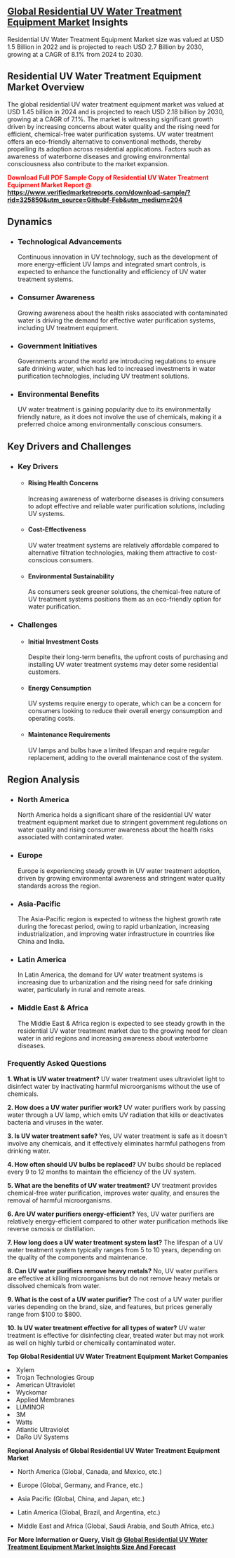 <h2><a href="https://www.verifiedmarketreports.com/download-sample/?rid=325850&amp;utm_source=Githubf&amp;utm_medium=204" target="_blank">Global Residential UV Water Treatment Equipment Market</a> Insights</h2><p>Residential UV Water Treatment Equipment Market size was valued at USD 1.5 Billion in 2022 and is projected to reach USD 2.7 Billion by 2030, growing at a CAGR of 8.1% from 2024 to 2030.</p><p><h2>Residential UV Water Treatment Equipment Market Overview</h2> <p>The global residential UV water treatment equipment market was valued at USD 1.45 billion in 2024 and is projected to reach USD 2.18 billion by 2030, growing at a CAGR of 7.1%. The market is witnessing significant growth driven by increasing concerns about water quality and the rising need for efficient, chemical-free water purification systems. UV water treatment offers an eco-friendly alternative to conventional methods, thereby propelling its adoption across residential applications. Factors such as awareness of waterborne diseases and growing environmental consciousness also contribute to the market expansion.</p> <p><strong><p><span class=""><span style="color: #ff0000;"><strong>Download Full PDF Sample Copy of Residential UV Water Treatment Equipment Market Report</strong> @ </span><a href="https://www.verifiedmarketreports.com/download-sample/?rid=325850&amp;utm_source=Githubf-Feb&amp;utm_medium=204" target="_blank">https://www.verifiedmarketreports.com/download-sample/?rid=325850&amp;utm_source=Githubf-Feb&amp;utm_medium=204</a></span></p></strong></p> <h2>Dynamics</h2> <ul> <li><h3>Technological Advancements</h3> Continuous innovation in UV technology, such as the development of more energy-efficient UV lamps and integrated smart controls, is expected to enhance the functionality and efficiency of UV water treatment systems.</li> <li><h3>Consumer Awareness</h3> Growing awareness about the health risks associated with contaminated water is driving the demand for effective water purification systems, including UV treatment equipment.</li> <li><h3>Government Initiatives</h3> Governments around the world are introducing regulations to ensure safe drinking water, which has led to increased investments in water purification technologies, including UV treatment solutions.</li> <li><h3>Environmental Benefits</h3> UV water treatment is gaining popularity due to its environmentally friendly nature, as it does not involve the use of chemicals, making it a preferred choice among environmentally conscious consumers.</li> </ul> <h2>Key Drivers and Challenges</h2> <ul> <li><h3>Key Drivers</h3> <ul> <li><h4>Rising Health Concerns</h4> Increasing awareness of waterborne diseases is driving consumers to adopt effective and reliable water purification solutions, including UV systems.</li> <li><h4>Cost-Effectiveness</h4> UV water treatment systems are relatively affordable compared to alternative filtration technologies, making them attractive to cost-conscious consumers.</li> <li><h4>Environmental Sustainability</h4> As consumers seek greener solutions, the chemical-free nature of UV treatment systems positions them as an eco-friendly option for water purification.</li> </ul> </li> <li><h3>Challenges</h3> <ul> <li><h4>Initial Investment Costs</h4> Despite their long-term benefits, the upfront costs of purchasing and installing UV water treatment systems may deter some residential customers.</li> <li><h4>Energy Consumption</h4> UV systems require energy to operate, which can be a concern for consumers looking to reduce their overall energy consumption and operating costs.</li> <li><h4>Maintenance Requirements</h4> UV lamps and bulbs have a limited lifespan and require regular replacement, adding to the overall maintenance cost of the system.</li> </ul> </li> </ul> <h2>Region Analysis</h2> <ul> <li><h3>North America</h3> North America holds a significant share of the residential UV water treatment equipment market due to stringent government regulations on water quality and rising consumer awareness about the health risks associated with contaminated water.</li> <li><h3>Europe</h3> Europe is experiencing steady growth in UV water treatment adoption, driven by growing environmental awareness and stringent water quality standards across the region.</li> <li><h3>Asia-Pacific</h3> The Asia-Pacific region is expected to witness the highest growth rate during the forecast period, owing to rapid urbanization, increasing industrialization, and improving water infrastructure in countries like China and India.</li> <li><h3>Latin America</h3> In Latin America, the demand for UV water treatment systems is increasing due to urbanization and the rising need for safe drinking water, particularly in rural and remote areas.</li> <li><h3>Middle East & Africa</h3> The Middle East & Africa region is expected to see steady growth in the residential UV water treatment market due to the growing need for clean water in arid regions and increasing awareness about waterborne diseases.</li> </ul> <h3>Frequently Asked Questions</h3> <p><strong>1. What is UV water treatment?</strong> UV water treatment uses ultraviolet light to disinfect water by inactivating harmful microorganisms without the use of chemicals.</p> <p><strong>2. How does a UV water purifier work?</strong> UV water purifiers work by passing water through a UV lamp, which emits UV radiation that kills or deactivates bacteria and viruses in the water.</p> <p><strong>3. Is UV water treatment safe?</strong> Yes, UV water treatment is safe as it doesn’t involve any chemicals, and it effectively eliminates harmful pathogens from drinking water.</p> <p><strong>4. How often should UV bulbs be replaced?</strong> UV bulbs should be replaced every 9 to 12 months to maintain the efficiency of the UV system.</p> <p><strong>5. What are the benefits of UV water treatment?</strong> UV treatment provides chemical-free water purification, improves water quality, and ensures the removal of harmful microorganisms.</p> <p><strong>6. Are UV water purifiers energy-efficient?</strong> Yes, UV water purifiers are relatively energy-efficient compared to other water purification methods like reverse osmosis or distillation.</p> <p><strong>7. How long does a UV water treatment system last?</strong> The lifespan of a UV water treatment system typically ranges from 5 to 10 years, depending on the quality of the components and maintenance.</p> <p><strong>8. Can UV water purifiers remove heavy metals?</strong> No, UV water purifiers are effective at killing microorganisms but do not remove heavy metals or dissolved chemicals from water.</p> <p><strong>9. What is the cost of a UV water purifier?</strong> The cost of a UV water purifier varies depending on the brand, size, and features, but prices generally range from $100 to $800.</p> <p><strong>10. Is UV water treatment effective for all types of water?</strong> UV water treatment is effective for disinfecting clear, treated water but may not work as well on highly turbid or chemically contaminated water.</p> </p><p><strong>Top Global Residential UV Water Treatment Equipment Market Companies</strong></p><div data-test-id=""><p><li>Xylem</li><li> Trojan Technologies Group</li><li> American Ultraviolet</li><li> Wyckomar</li><li> Applied Membranes</li><li> LUMINOR</li><li> 3M</li><li> Watts</li><li> Atlantic Ultraviolet</li><li> DaRo UV Systems</li></p><div><strong>Regional Analysis of&nbsp;Global Residential UV Water Treatment Equipment Market</strong></div><ul><li dir="ltr"><p dir="ltr">North America&nbsp;(Global, Canada, and Mexico, etc.)</p></li><li dir="ltr"><p dir="ltr">Europe (Global, Germany, and France, etc.)</p></li><li dir="ltr"><p dir="ltr">Asia Pacific&nbsp;(Global, China, and Japan, etc.)</p></li><li dir="ltr"><p dir="ltr">Latin America&nbsp;(Global, Brazil, and Argentina, etc.)</p></li><li dir="ltr">Middle East and Africa&nbsp;(Global, Saudi Arabia, and South Africa, etc.)</li></ul><p><strong>For More Information or Query, Visit @&nbsp;</strong><strong><a href="https://www.verifiedmarketreports.com/product/residential-uv-water-treatment-equipment-market/?utm_source=Githubf&amp;utm_medium=204" target="_blank">Global Residential UV Water Treatment Equipment Market Insights Size And Forecast</a></strong></p></div>
